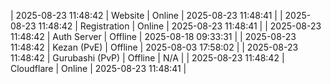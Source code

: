 | 2025-08-23 11:48:42 | Website | Online | 2025-08-23 11:48:41 |
| 2025-08-23 11:48:42 | Registration | Online | 2025-08-23 11:48:41 |
| 2025-08-23 11:48:42 | Auth Server | Offline | 2025-08-18 09:33:31 |
| 2025-08-23 11:48:42 | Kezan (PvE) | Offline | 2025-08-03 17:58:02 |
| 2025-08-23 11:48:42 | Gurubashi (PvP) | Offline | N/A |
| 2025-08-23 11:48:42 | Cloudflare | Online | 2025-08-23 11:48:41 |
